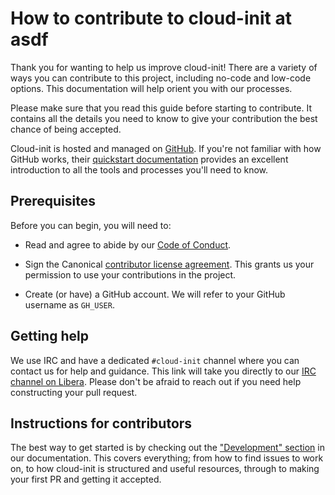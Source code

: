 # How to contribute to cloud-init at asdf

Thank you for wanting to help us improve cloud-init! There are a variety of
ways you can contribute to this project, including no-code and low-code options.
This documentation will help orient you with our processes.

Please make sure that you read this guide before starting to contribute. It
contains all the details you need to know to give your contribution the best
chance of being accepted.

Cloud-init is hosted and managed on [GitHub](https://github.com). If you're not
familiar with how GitHub works, their
[quickstart documentation](https://docs.github.com/en/get-started/quickstart)
provides an excellent introduction to all the tools and processes you'll need
to know.

## Prerequisites

Before you can begin, you will need to:

* Read and agree to abide by our
  [Code of Conduct](https://ubuntu.com/community/code-of-conduct).

* Sign the Canonical
  [contributor license agreement](https://ubuntu.com/legal/contributors). This
  grants us your permission to use your contributions in the project.

* Create (or have) a GitHub account. We will refer to your GitHub username as
  `GH_USER`.

## Getting help

We use IRC and have a dedicated `#cloud-init` channel where you can contact
us for help and guidance. This link will take you directly to our
[IRC channel on Libera](https://kiwiirc.com/nextclient/irc.libera.chat/cloud-init).
Please don't be afraid to reach out if you need help constructing your pull
request.

## Instructions for contributors

The best way to get started is by checking out the
["Development" section](https://cloudinit.readthedocs.io/en/latest/development/index.html)
in our documentation. This covers everything; from how to find issues to work
on, to how cloud-init is structured and useful resources, through to making your
first PR and getting it accepted.
